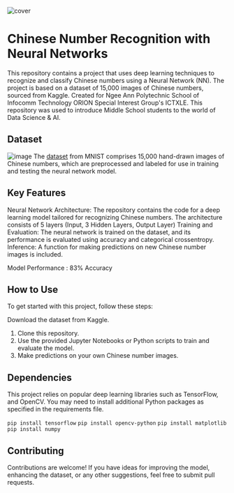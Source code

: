 
![cover](https://github.com/ssim3/Learning-Chinese-With-Neural-Networks/blob/main/CoverBanner.jpg)

# Chinese Number Recognition with Neural Networks
This repository contains a project that uses deep learning techniques to recognize and classify Chinese numbers using a Neural Network (NN). The project is based on a dataset of 15,000 images of Chinese numbers, sourced from Kaggle.
Created for Ngee Ann Polytechnic School of Infocomm Technology ORION Special Interest Group's ICTXLE. This repository was used to introduce Middle School students to the world of Data Science & AI.

## Dataset
![image](https://github.com/ssim3/Chinese-Number-Recognition-NN/assets/93330584/24011d19-fa27-4674-928e-551ce0075295)
The [dataset](https://www.kaggle.com/datasets/gpreda/chinese-mnist) from MNIST comprises 15,000 hand-drawn images of Chinese numbers, which are preprocessed and labeled for use in training and testing the neural network model.

## Key Features
Neural Network Architecture: The repository contains the code for a deep learning model tailored for recognizing Chinese numbers. The architecture consists of 5 layers (Input, 3 Hidden Layers, Output Layer)
Training and Evaluation: The neural network is trained on the dataset, and its performance is evaluated using accuracy and categorical crossentropy.
Inference: A function for making predictions on new Chinese number images is included.

Model Performance : 83% Accuracy

## How to Use
To get started with this project, follow these steps:

Download the dataset from Kaggle.
1. Clone this repository.
2. Use the provided Jupyter Notebooks or Python scripts to train and evaluate the model.
3. Make predictions on your own Chinese number images.
   
## Dependencies
This project relies on popular deep learning libraries such as TensorFlow, and OpenCV. You may need to install additional Python packages as specified in the requirements file.

` pip install tensorflow `
` pip install opencv-python `
` pip install matplotlib `
` pip install numpy ` 

## Contributing
Contributions are welcome! If you have ideas for improving the model, enhancing the dataset, or any other suggestions, feel free to submit pull requests.

